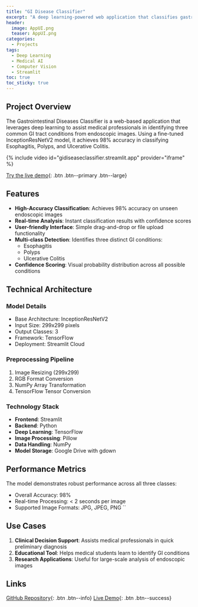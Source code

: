 ```yaml
---
title: "GI Disease Classifier"
excerpt: "A deep learning-powered web application that classifies gastrointestinal diseases from endoscopic images with 98% accuracy."
header:
  image: AppUI.png
  teaser: AppUI.png
categories:
  - Projects
tags:
  - Deep Learning
  - Medical AI
  - Computer Vision
  - Streamlit
toc: true
toc_sticky: true
---
```


## Project Overview

The Gastrointestinal Diseases Classifier is a web-based application that leverages deep learning to assist medical professionals in identifying three common GI tract conditions from endoscopic images. Using a fine-tuned InceptionResNetV2 model, it achieves 98% accuracy in classifying Esophagitis, Polyps, and Ulcerative Colitis.

{% include video id="gidiseaseclassifier.streamlit.app" provider="iframe" %}

[Try the live demo](https://gidiseaseclassifier.streamlit.app/){: .btn .btn--primary .btn--large}

## Features

- **High-Accuracy Classification**: Achieves 98% accuracy on unseen endoscopic images
- **Real-time Analysis**: Instant classification results with confidence scores
- **User-friendly Interface**: Simple drag-and-drop or file upload functionality
- **Multi-class Detection**: Identifies three distinct GI conditions:
  - Esophagitis
  - Polyps
  - Ulcerative Colitis
- **Confidence Scoring**: Visual probability distribution across all possible conditions

## Technical Architecture

### Model Details
- Base Architecture: InceptionResNetV2
- Input Size: 299x299 pixels
- Output Classes: 3
- Framework: TensorFlow
- Deployment: Streamlit Cloud

### Preprocessing Pipeline
1. Image Resizing (299x299)
2. RGB Format Conversion
3. NumPy Array Transformation
4. TensorFlow Tensor Conversion

### Technology Stack
- **Frontend**: Streamlit
- **Backend**: Python
- **Deep Learning**: TensorFlow
- **Image Processing**: Pillow
- **Data Handling**: NumPy
- **Model Storage**: Google Drive with gdown

## Performance Metrics

The model demonstrates robust performance across all three classes:
- Overall Accuracy: 98%
- Real-time Processing: < 2 seconds per image
- Supported Image Formats: JPG, JPEG, PNG
``

## Use Cases

1. **Clinical Decision Support**: Assists medical professionals in quick preliminary diagnosis
2. **Educational Tool**: Helps medical students learn to identify GI conditions
3. **Research Applications**: Useful for large-scale analysis of endoscopic images

## Links
[GitHub Repository](https://github.com/byahmedali/GIDiseaseClassifier){: .btn .btn--info}
[Live Demo](https://gidiseaseclassifier.streamlit.app/){: .btn .btn--success}